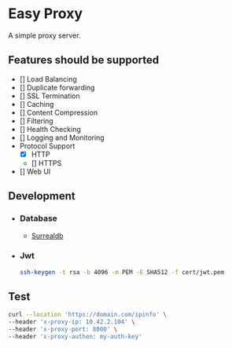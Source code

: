 # Easy Proxy

A simple proxy server.

## Features should be supported
- [] Load Balancing
- [] Duplicate forwarding
- [] SSL Termination
- [] Caching
- [] Content Compression
- [] Filtering
- [] Health Checking
- [] Logging and Monitoring
- Protocol Support
  - [x] HTTP
  - [] HTTPS
- [] Web UI

## Development
- ### Database
  - [Surrealdb](https://surrealdb.com/docs/integration/sdks/rust)

- ### Jwt
  ```sh
  ssh-keygen -t rsa -b 4096 -m PEM -E SHA512 -f cert/jwt.pem
  ```

## Test
```sh
curl --location 'https://domain.com/ipinfo' \
--header 'x-proxy-ip: 10.42.2.104' \
--header 'x-proxy-port: 8000' \
--header 'x-proxy-authen: my-auth-key'
```
